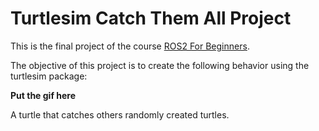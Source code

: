 # Turtlesim Catch Them All Project

This is the final project of the course [ROS2 For Beginners](https://www.udemy.com/course/ros2-for-beginners/).

The objective of this project is to create the following behavior using the turtlesim package:

**Put the gif here**

A turtle that catches others randomly created turtles.
